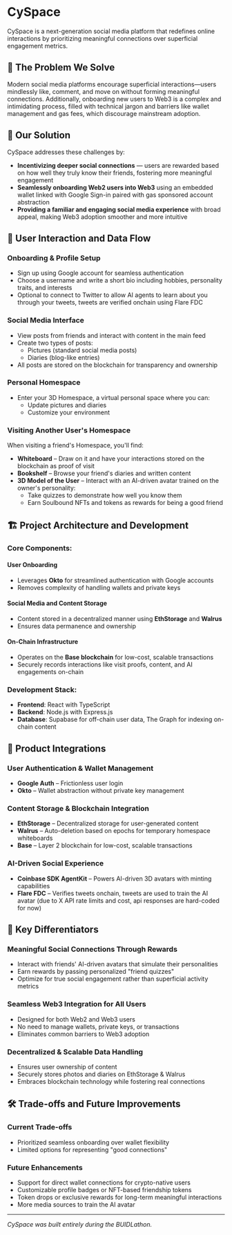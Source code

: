 # CySpace

CySpace is a next-generation social media platform that redefines online interactions by prioritizing meaningful connections over superficial engagement metrics.

## 🌟 The Problem We Solve

Modern social media platforms encourage superficial interactions—users mindlessly like, comment, and move on without forming meaningful connections. Additionally, onboarding new users to Web3 is a complex and intimidating process, filled with technical jargon and barriers like wallet management and gas fees, which discourage mainstream adoption.

## 🚀 Our Solution

CySpace addresses these challenges by:

- **Incentivizing deeper social connections** — users are rewarded based on how well they truly know their friends, fostering more meaningful engagement
- **Seamlessly onboarding Web2 users into Web3** using an embedded wallet linked with Google Sign-in paired with gas sponsored account abstraction
- **Providing a familiar and engaging social media experience** with broad appeal, making Web3 adoption smoother and more intuitive

## 🔄 User Interaction and Data Flow

### Onboarding & Profile Setup
- Sign up using Google account for seamless authentication
- Choose a username and write a short bio including hobbies, personality traits, and interests
- Optional to connect to Twitter to allow AI agents to learn about you through your tweets, tweets are verified onchain using Flare FDC

### Social Media Interface
- View posts from friends and interact with content in the main feed
- Create two types of posts:
  - Pictures (standard social media posts)
  - Diaries (blog-like entries)
- All posts are stored on the blockchain for transparency and ownership

### Personal Homespace
- Enter your 3D Homespace, a virtual personal space where you can:
  - Update pictures and diaries
  - Customize your environment

### Visiting Another User's Homespace
When visiting a friend's Homespace, you'll find:
- **Whiteboard** – Draw on it and have your interactions stored on the blockchain as proof of visit
- **Bookshelf** – Browse your friend's diaries and written content
- **3D Model of the User** – Interact with an AI-driven avatar trained on the owner's personality:
  - Take quizzes to demonstrate how well you know them
  - Earn Soulbound NFTs and tokens as rewards for being a good friend

## 🏗️ Project Architecture and Development

### Core Components:

#### User Onboarding
- Leverages **Okto** for streamlined authentication with Google accounts
- Removes complexity of handling wallets and private keys

#### Social Media and Content Storage
- Content stored in a decentralized manner using **EthStorage** and **Walrus**
- Ensures data permanence and ownership

#### On-Chain Infrastructure
- Operates on the **Base blockchain** for low-cost, scalable transactions
- Securely records interactions like visit proofs, content, and AI engagements on-chain

### Development Stack:
- **Frontend**: React with TypeScript
- **Backend**: Node.js with Express.js
- **Database**: Supabase for off-chain user data, The Graph for indexing on-chain content

## 🔌 Product Integrations

### User Authentication & Wallet Management
- **Google Auth** – Frictionless user login
- **Okto** – Wallet abstraction without private key management

### Content Storage & Blockchain Integration
- **EthStorage** – Decentralized storage for user-generated content
- **Walrus** – Auto-deletion based on epochs for temporary homespace whiteboards
- **Base** – Layer 2 blockchain for low-cost, scalable transactions

### AI-Driven Social Experience
- **Coinbase SDK AgentKit** – Powers AI-driven 3D avatars with minting capabilities
- **Flare FDC** – Verifies tweets onchain, tweets are used to train the AI avatar (due to X API rate limits and cost, api responses are hard-coded for now)

## 🌈 Key Differentiators

### Meaningful Social Connections Through Rewards
- Interact with friends' AI-driven avatars that simulate their personalities
- Earn rewards by passing personalized "friend quizzes"
- Optimize for true social engagement rather than superficial activity metrics

### Seamless Web3 Integration for All Users
- Designed for both Web2 and Web3 users
- No need to manage wallets, private keys, or transactions
- Eliminates common barriers to Web3 adoption

### Decentralized & Scalable Data Handling
- Ensures user ownership of content
- Securely stores photos and diaries on EthStorage & Walrus
- Embraces blockchain technology while fostering real connections

## 🛠️ Trade-offs and Future Improvements

### Current Trade-offs
- Prioritized seamless onboarding over wallet flexibility
- Limited options for representing "good connections"

### Future Enhancements
- Support for direct wallet connections for crypto-native users
- Customizable profile badges or NFT-based friendship tokens
- Token drops or exclusive rewards for long-term meaningful interactions
- More media sources to train the AI avatar

---

*CySpace was built entirely during the BUIDLathon.*
